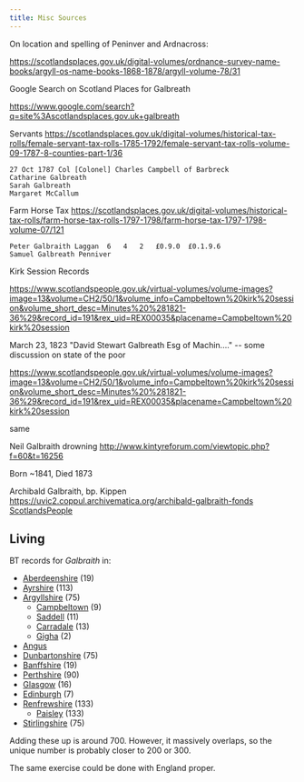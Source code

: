 ```yaml
---
title: Misc Sources
---
```


On location and spelling of Peninver and Ardnacross:

https://scotlandsplaces.gov.uk/digital-volumes/ordnance-survey-name-books/argyll-os-name-books-1868-1878/argyll-volume-78/31

Google Search on Scotland Places for Galbreath

https://www.google.com/search?q=site%3Ascotlandsplaces.gov.uk+galbreath

Servants
https://scotlandsplaces.gov.uk/digital-volumes/historical-tax-rolls/female-servant-tax-rolls-1785-1792/female-servant-tax-rolls-volume-09-1787-8-counties-part-1/36

```
27 Oct 1787	Col [Colonel] Charles Campbell of Barbreck
Catharine Galbreath
Sarah Galbreath
Margaret McCallum
```

Farm Horse Tax
https://scotlandsplaces.gov.uk/digital-volumes/historical-tax-rolls/farm-horse-tax-rolls-1797-1798/farm-horse-tax-1797-1798-volume-07/121
```
Peter Galbraith Laggan	6	4	2	£0.9.0	£0.1.9.6
Samuel Galbreath Penniver
```

Kirk Session Records

https://www.scotlandspeople.gov.uk/virtual-volumes/volume-images?image=13&volume=CH2/50/1&volume_info=Campbeltown%20kirk%20session&volume_short_desc=Minutes%20%281821-36%29&record_id=191&rex_uid=REX00035&placename=Campbeltown%20kirk%20session

March 23, 1823
"David Stewart Galbreath Esg of Machin...." -- some discussion on state of the poor

https://www.scotlandspeople.gov.uk/virtual-volumes/volume-images?image=13&volume=CH2/50/1&volume_info=Campbeltown%20kirk%20session&volume_short_desc=Minutes%20%281821-36%29&record_id=191&rex_uid=REX00035&placename=Campbeltown%20kirk%20session

same


Neil Galbraith drowning
http://www.kintyreforum.com/viewtopic.php?f=60&t=16256

Born ~1841, Died 1873


Archibald Galbraith, bp. Kippen
https://uvic2.coppul.archivematica.org/archibald-galbraith-fonds
[ScotlandsPeople](https://www.scotlandspeople.gov.uk/record-results?search_type=people&event=%28B%20OR%20C%20OR%20S%29&record_type%5B0%5D=opr_births&church_type=Old%20Parish%20Registers&dl_cat=church&dl_rec=church-births-baptisms&surname=galbraith&surname_so=exact&forename=archibald&forename_so=starts&sex=M&parent_names_so=exact&parent_name_two=mclean&parent_name_two_so=exact&record=Church%20of%20Scotland%20%28old%20parish%20registers%29%20Roman%20Catholic%20Church%20Other%20churches)

## Living

BT records for _Galbraith_ in:

* [Aberdeenshire](https://www.thephonebook.bt.com/Person/PersonSearch/?Surname=galbraith&Location=Aberdeenshire) (19)
* [Ayrshire](https://www.thephonebook.bt.com/Person/PersonSearch/?Surname=galbraith&Location=Ayrshire) (113)
* [Argyllshire](https://www.thephonebook.bt.com/Person/PersonSearch/?Surname=galbraith&Location=Argyllshire) (75)
  * [Campbeltown](https://www.thephonebook.bt.com/Person/PersonSearch/?Surname=galbraith&Location=Campbeltown%20%20(Argyllshire)) (9)
  * [Saddell](https://www.thephonebook.bt.com/Person/PersonSearch/?Surname=galbraith&Location=Saddell%20%20(Campbeltown%20-%20Argyllshire)) (11) 
  * [Carradale](https://www.thephonebook.bt.com/Person/PersonSearch/?Surname=galbraith&Location=Carradale%20%20(Campbeltown%20-%20Argyllshire)) (13)
  * [Gigha](https://www.thephonebook.bt.com/Person/PersonSearch/?Surname=galbraith&Location=Isle%20Of%20Gigha%20%20(Argyllshire)) (2)
* [Angus](https://www.thephonebook.bt.com/Person/PersonSearch/?Surname=galbraith&Location=Angus)
* [Dunbartonshire](https://www.thephonebook.bt.com/Person/PersonSearch/?Surname=galbraith&Location=Dunbartonshire) (75)
* [Banffshire](https://www.thephonebook.bt.com/Person/PersonSearch/?Surname=galbraith&Location=Banffshire) (19)
* [Perthshire](https://www.thephonebook.bt.com/Person/PersonSearch/?Surname=galbraith&Location=Perthshire) (90)
* [Glasgow](https://www.thephonebook.bt.com/Person/PersonSearch/?Surname=galbraith&Location=Glasgow) (16)
* [Edinburgh](https://www.thephonebook.bt.com/Person/PersonSearch/?Surname=galbraith&Location=Edinburgh) (7)
* [Renfrewshire](https://www.thephonebook.bt.com/Person/PersonSearch/?Surname=galbraith&Location=Renfrewshire) (133)
  * [Paisley](https://www.thephonebook.bt.com/Person/PersonSearch/?Surname=galbraith&Location=Paisley%20%20(Renfrewshire)) (133)
* [Stirlingshire](https://www.thephonebook.bt.com/Person/PersonSearch/?Surname=galbraith&Location=Stirlingshire) (75)


Adding these up is around 700.  However, it massively overlaps, so the unique number is probably closer to 200 or 300.

The same exercise could be done with England proper.
